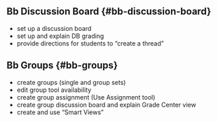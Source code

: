 ## Bb Discussion Board {#bb-discussion-board}

*   set up a discussion board
*   set up and explain DB grading
*   provide directions for students to “create a thread”


## Bb Groups {#bb-groups}

*   create groups (single and group sets)
*   edit group tool availability
*   create group assignment (Use Assignment tool)
*   create group discussion board and explain Grade Center view
*   create and use “Smart Views”

